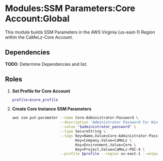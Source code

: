 # Modules:SSM Parameters:Core Account:Global

This module builds SSM Parameters in the AWS Virginia (us-east-1) Region within the
CaMeLz-Core Account.

## Dependencies

**TODO**: Determine Dependencies and list.

## Roles

1. **Set Profile for Core Account**

    ```bash
    profile=$core_profile
    ```

1. **Create Core Instance SSM Parameters**

    ```bash
    aws ssm put-parameter --name Core-Administrator-Password \
                          --description 'Administrator Password for Windows Instances' \
                          --value "$administrator_password" \
                          --type SecureString \
                          --tags Key=Name,Value=Core-Administrator-Password \
                                 Key=Company,Value=CaMeLz \
                                 Key=Environment,Value=Core \
                                 Key=Project,Value=CaMeLz-POC-4 \
                          --profile $profile --region us-east-1 --output text
    ```

